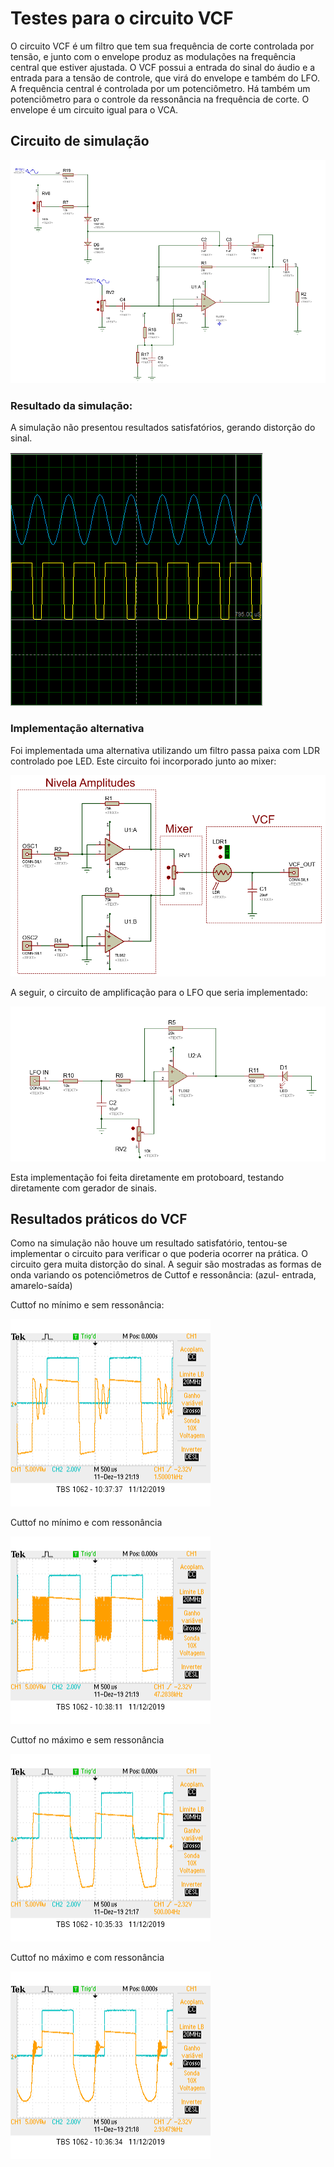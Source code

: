 # Testes para o circuito VCF

O circuito VCF é um filtro que tem sua frequência de corte controlada por tensão, e junto com o envelope produz as modulações 
na frequência central que estiver ajustada. O VCF possui a entrada do sinal do áudio e a entrada para a tensão de controle, 
que virá do envelope e também do LFO. A frequência central é controlada por um potenciômetro. Há também um potenciômetro para 
o controle da ressonância na frequência de corte. O envelope é um circuito igual para o VCA.

## Circuito de simulação

![vcf](https://github.com/diogo0001/PI_III/blob/master/VCF_test/vcf_schematic.PNG)

### Resultado da simulação:

A simulação não presentou resultados satisfatórios, gerando distorção do sinal.

![](https://github.com/diogo0001/PI_III/blob/master/VCF_test/vcf_sim.PNG)


### Implementação alternativa

Foi implementada uma alternativa utilizando um filtro passa paixa com LDR controlado poe LED. Este circuito 
foi incorporado junto ao mixer: 

![](https://github.com/diogo0001/PI_III/blob/master/VCF_test/Capturar.PNG)

A seguir, o circuito de amplificação para o LFO que seria implementado:

![](https://github.com/diogo0001/PI_III/blob/master/VCF_test/LFO_amp.PNG)

Esta implementação foi feita diretamente em protoboard, testando diretamente com gerador de sinais.


## Resultados práticos do VCF

 Como na simulação não houve um resultado satisfatório, tentou-se implementar o circuito para 
 verificar o que poderia ocorrer na prática. O circuito gera muita distorção do sinal. A seguir são mostradas
 as formas de onda variando os potenciômetros de Cuttof e ressonância: (azul- entrada, amarelo-saída)
 
 
 Cuttof no mínimo e sem ressonância:
 
 ![](https://github.com/diogo0001/PI_III/blob/master/VCF_test/cuttof_min_no_res.png)
 
 Cuttof no mínimo e com ressonância
 
 ![](https://github.com/diogo0001/PI_III/blob/master/VCF_test/cuttof_min_and_res.png)
 
 Cuttof no máximo e sem ressonância
 
 ![](https://github.com/diogo0001/PI_III/blob/master/VCF_test/cuttof_max_no_res.png)
 
 Cuttof no máximo e com ressonância
 
 ![](https://github.com/diogo0001/PI_III/blob/master/VCF_test/cuttof_max_and_res.png)
 
 
